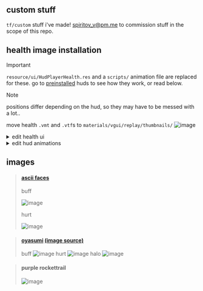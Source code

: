 ## custom stuff
`tf/custom` stuff i've made! spiritov_v@pm.me to commission stuff in the scope of this repo.

## health image installation
> [!IMPORTANT]
> `resource/ui/HudPlayerHealth.res` and a `scripts/` animation file are replaced for these. go to [preinstalled](/health-images/preinstalled/) huds to see how they work, or read below.

> [!NOTE]
> positions differ depending on the hud, so they may have to be messed with a lot..

move health `.vmt` and `.vtf`s to `materials/vgui/replay/thumbnails/`
![image](https://github.com/user-attachments/assets/069a0605-0abc-45dc-886d-0222aa5ca6b6)


<details>
  <summary>edit health ui</summary>
<br/>
  
update or add these fields in `resource/ui/hudplayerhealth.res` 
```js
"buff"
{
	"ControlName"          "ImagePanel"
	"fieldName"          "buff"
	"xpos"          "95"
	"ypos"          "35"
	"zpos"          "-4"
	"wide"          "150"
	"tall"          "150"
	"visible"          "1"
	"enabled"          "1"
	"image"          "../vgui/replay/thumbnails/healthbuff"
	"scaleImage"          "1"

	"alpha"           "0"
	"pin_to_sibling"                            "HealthAnchor"
	"pin_corner_to_sibling" "0"
	"pin_to_sibling_corner" "0"
}

"hurt"
{
	"ControlName"          "ImagePanel"
	"fieldName"          "hurt"
	"xpos"          "95"
	"ypos"          "35"
	"zpos"          "-4"
	"wide"          "150"
	"tall"          "150"
	"visible"          "1"
	"enabled"          "1"
	"image"          "../vgui/replay/thumbnails/healthhurt"
	"scaleImage"          "1"

	"alpha"           "0"
	"pin_to_sibling"                            "HealthAnchor"
	"pin_corner_to_sibling" "0"
	"pin_to_sibling_corner" "0"
}
```
</details>
<details>
  <summary>edit hud animations</summary>
<br/>
  
update or add these events in `scripts/"healthanimationfile".txt`
```js
event HudHealthBonusPulse
{
 	RunEvent HudHealthBonusPulseLoop	0.8
 	Animate buff	Alpha "255" Linear 	0.0 0.3
	Animate	buff	Alpha "150" Accel 	0.3 0.4
}

event HudHealthBonusPulseLoop
{
	RunEvent HudHealthBonusPulse	0.0
}

event HudHealthBonusPulseStop
{
	StopEvent HudHealthBonusPulse	0.0
	StopEvent HudHealthBonusPulseLoop	0.0
	Animate	buff	Alpha "0" Linear 0.0 0.0
}

event HudHealthDyingPulse
{
	RunEvent HudHealthDyingPulseLoop	0.4
	Animate	hurt	Alpha "255" Linear 0.0 0.15
	Animate	hurt	Alpha "100" Linear 0.15 0.2
	Animate	buff	Alpha "0" Linear 0.0 0.0
}

event HudHealthDyingPulseLoop
{
	RunEvent HudHealthDyingPulse	0.0
}

event HudHealthDyingPulseStop
{
	StopEvent HudHealthDyingPulse	0.0
	StopEvent HudHealthDyingPulseLoop	0.0
	Animate	buff	Alpha "0" Linear 0.0 0.0
	Animate	hurt	Alpha "0" Linear 0.0 0.0
}
```
</details>

## images
> #### [ascii faces](/health-images/preinstalled/ascii-faces/)
> buff
>
> ![image](https://github.com/user-attachments/assets/b8933603-7d52-41d1-a924-afb55f3eecd3)
> 
> hurt
> 
> ![image](https://github.com/user-attachments/assets/832cb75d-d0b6-445d-b4de-a6f3f1d9d82b)

> #### [oyasumi](/health-images/preinstalled/oyasumi/) [(image source)](https://www.pixiv.net/artworks/75496673)
> buff
> ![image](https://github.com/user-attachments/assets/cbf06c3f-fe69-4aed-b2b5-1e235befa3ab)
> hurt
> ![image](https://github.com/user-attachments/assets/523278f6-5fa4-42f6-8615-eb3dcd0e641b)
> halo
> ![image](https://github.com/user-attachments/assets/ded576cf-1a81-4b7e-91cf-172bcdc2693a)

> #### purple rockettrail
> ![image](https://github.com/user-attachments/assets/85cce5e0-d525-4164-a270-58f2426be587)

